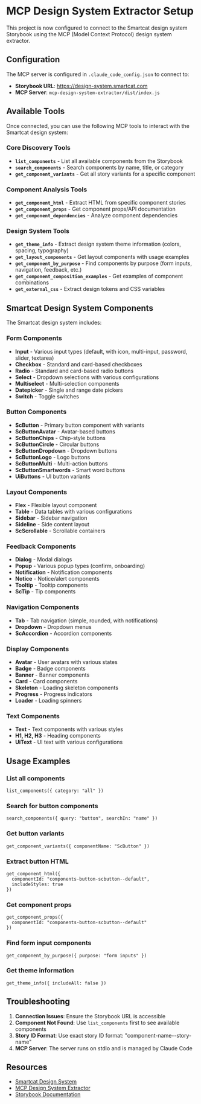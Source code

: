 # MCP Design System Extractor Setup

This project is now configured to connect to the Smartcat design system Storybook using the MCP (Model Context Protocol) design system extractor.

## Configuration

The MCP server is configured in `.claude_code_config.json` to connect to:
- **Storybook URL**: https://design-system.smartcat.com
- **MCP Server**: `mcp-design-system-extractor/dist/index.js`

## Available Tools

Once connected, you can use the following MCP tools to interact with the Smartcat design system:

### Core Discovery Tools
- **`list_components`** - List all available components from the Storybook
- **`search_components`** - Search components by name, title, or category
- **`get_component_variants`** - Get all story variants for a specific component

### Component Analysis Tools
- **`get_component_html`** - Extract HTML from specific component stories
- **`get_component_props`** - Get component props/API documentation
- **`get_component_dependencies`** - Analyze component dependencies

### Design System Tools
- **`get_theme_info`** - Extract design system theme information (colors, spacing, typography)
- **`get_layout_components`** - Get layout components with usage examples
- **`get_component_by_purpose`** - Find components by purpose (form inputs, navigation, feedback, etc.)
- **`get_component_composition_examples`** - Get examples of component combinations
- **`get_external_css`** - Extract design tokens and CSS variables

## Smartcat Design System Components

The Smartcat design system includes:

### Form Components
- **Input** - Various input types (default, with icon, multi-input, password, slider, textarea)
- **Checkbox** - Standard and card-based checkboxes
- **Radio** - Standard and card-based radio buttons
- **Select** - Dropdown selections with various configurations
- **Multiselect** - Multi-selection components
- **Datepicker** - Single and range date pickers
- **Switch** - Toggle switches

### Button Components
- **ScButton** - Primary button component with variants
- **ScButtonAvatar** - Avatar-based buttons
- **ScButtonChips** - Chip-style buttons
- **ScButtonCircle** - Circular buttons
- **ScButtonDropdown** - Dropdown buttons
- **ScButtonLogo** - Logo buttons
- **ScButtonMulti** - Multi-action buttons
- **ScButtonSmartwords** - Smart word buttons
- **UiButtons** - UI button variants

### Layout Components
- **Flex** - Flexible layout component
- **Table** - Data tables with various configurations
- **Sidebar** - Sidebar navigation
- **Sideline** - Side content layout
- **ScScrollable** - Scrollable containers

### Feedback Components
- **Dialog** - Modal dialogs
- **Popup** - Various popup types (confirm, onboarding)
- **Notification** - Notification components
- **Notice** - Notice/alert components
- **Tooltip** - Tooltip components
- **ScTip** - Tip components

### Navigation Components
- **Tab** - Tab navigation (simple, rounded, with notifications)
- **Dropdown** - Dropdown menus
- **ScAccordion** - Accordion components

### Display Components
- **Avatar** - User avatars with various states
- **Badge** - Badge components
- **Banner** - Banner components
- **Card** - Card components
- **Skeleton** - Loading skeleton components
- **Progress** - Progress indicators
- **Loader** - Loading spinners

### Text Components
- **Text** - Text components with various styles
- **H1, H2, H3** - Heading components
- **UiText** - UI text with various configurations

## Usage Examples

### List all components
```
list_components({ category: "all" })
```

### Search for button components
```
search_components({ query: "button", searchIn: "name" })
```

### Get button variants
```
get_component_variants({ componentName: "ScButton" })
```

### Extract button HTML
```
get_component_html({ 
  componentId: "components-button-scbutton--default",
  includeStyles: true 
})
```

### Get component props
```
get_component_props({ 
  componentId: "components-button-scbutton--default" 
})
```

### Find form input components
```
get_component_by_purpose({ purpose: "form inputs" })
```

### Get theme information
```
get_theme_info({ includeAll: false })
```

## Troubleshooting

1. **Connection Issues**: Ensure the Storybook URL is accessible
2. **Component Not Found**: Use `list_components` first to see available components
3. **Story ID Format**: Use exact story ID format: "component-name--story-name"
4. **MCP Server**: The server runs on stdio and is managed by Claude Code

## Resources

- [Smartcat Design System](https://design-system.smartcat.com)
- [MCP Design System Extractor](https://github.com/freema/mcp-design-system-extractor)
- [Storybook Documentation](https://storybook.js.org/)

